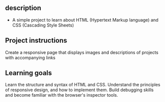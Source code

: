 ## description

* A simple project to learn about HTML (Hypertext Markup language) and CSS (Cascading Style Sheets)

## Project instructions
Create a responsive page that displays images and descriptions of projects with accompanying links

## Learning goals
Learn the structure and syntax of HTML and CSS. Understand the principles of responsive design, and how to implement them. Build debugging skills and become familiar with the browser's inspector tools.

##
